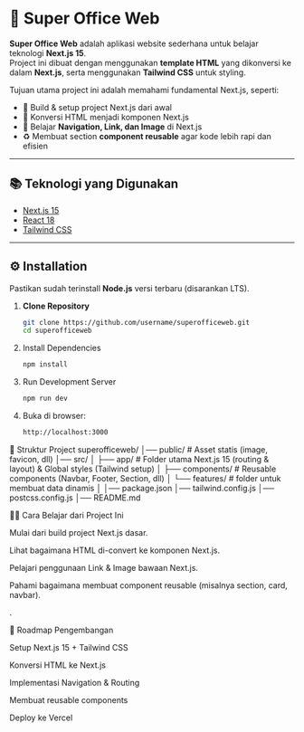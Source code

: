 # 🏢 Super Office Web

**Super Office Web** adalah aplikasi website sederhana untuk belajar teknologi **Next.js 15**.  
Project ini dibuat dengan menggunakan **template HTML** yang dikonversi ke dalam **Next.js**, serta menggunakan **Tailwind CSS** untuk styling.  

Tujuan utama project ini adalah memahami fundamental Next.js, seperti:
- 🚀 Build & setup project Next.js dari awal  
- 🔄 Konversi HTML menjadi komponen Next.js  
- 🧭 Belajar **Navigation, Link, dan Image** di Next.js  
- ♻️ Membuat section **component reusable** agar kode lebih rapi dan efisien  

---

## 📚 Teknologi yang Digunakan
- [Next.js 15](https://nextjs.org/)  
- [React 18](https://reactjs.org/)  
- [Tailwind CSS](https://tailwindcss.com/)  

---

## ⚙️ Installation

Pastikan sudah terinstall **Node.js** versi terbaru (disarankan LTS).  

1. **Clone Repository**
   ```bash
   git clone https://github.com/username/superofficeweb.git
   cd superofficeweb

2. Install Dependencies
   ```bash
   npm install
4. Run Development Server
   ```bash
   npm run dev
5. Buka di browser:
   ```bash
   http://localhost:3000

📂 Struktur Project
superofficeweb/
│── public/             # Asset statis (image, favicon, dll)
│── src/
│   ├── app/            # Folder utama Next.js 15 (routing & layout) & Global styles (Tailwind setup)
│   ├── components/     # Reusable components (Navbar, Footer, Section, dll)
│   └── features/          # folder untuk membuat data dinamis
│
│── package.json
│── tailwind.config.js
│── postcss.config.js
│── README.md

🧑‍💻 Cara Belajar dari Project Ini

Mulai dari build project Next.js dasar.

Lihat bagaimana HTML di-convert ke komponen Next.js.

Pelajari penggunaan Link & Image bawaan Next.js.

Pahami bagaimana membuat component reusable (misalnya section, card, navbar).


.

📌 Roadmap Pengembangan

 Setup Next.js 15 + Tailwind CSS

 Konversi HTML ke Next.js

 Implementasi Navigation & Routing

 Membuat reusable components

 Deploy ke Vercel